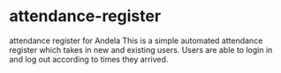 # attendance-register
attendance register for Andela
This is a simple automated attendance register which takes in new and existing users. Users are able to login in and log out according to times they arrived.
